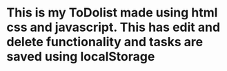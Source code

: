 # This is my ToDolist made using html css and javascript. This has edit and delete functionality and tasks are saved using localStorage
